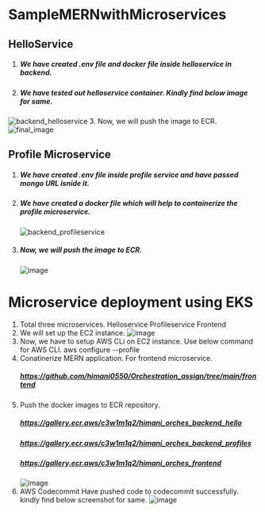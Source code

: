 # SampleMERNwithMicroservices
## HelloService
1. ##### We have created .env file and docker file inside helloservice in backend.
2. ##### We have tested out helloservice container. Kindly find below image for same.
![backend_helloservice](https://github.com/himani0550/Orchestration_assign/assets/77041503/c8d3be52-ac31-41ab-b195-4f3cb6d21258)
3. Now, we will push the image to ECR.
![final_image](https://github.com/himani0550/Orchestration_assign/assets/77041503/088c6539-c511-4eae-85e4-4a022cee4e97)

## Profile Microservice
1. ##### We have created .env file inside profile service and have passed mongo URL isnide it.
2. ##### We have created a docker file which will help to containerize the profile microservice.
   ![backend_profileservice](https://github.com/himani0550/Orchestration_assign/assets/77041503/470758f6-9919-4274-b274-09970abd1a87)
3. ##### Now, we will push the image to ECR.
   ![image](https://github.com/himani0550/Orchestration_assign/assets/77041503/82b75ab3-befd-4221-a7a7-8648e0194c2d)

# Microservice deployment using EKS
1. Total three microservices.
   Helloservice
   Profileservice
   Frontend
2. We will set up the EC2 instance.
   ![image](https://github.com/himani0550/Orchestration_assign/assets/77041503/c86bd6d0-7728-4446-9237-e1c87458e0d6)
3. Now, we have to setup AWS CLi on EC2 instance. Use below command for AWS CLI.
   aws configure --profile
4. Conatinerize MERN application.
   For frontend microservice.
   ##### https://github.com/himani0550/Orchestration_assign/tree/main/frontend
5. Push the docker images to ECR repository.
   ##### https://gallery.ecr.aws/c3w1m1q2/himani_orches_backend_hello
   ##### https://gallery.ecr.aws/c3w1m1q2/himani_orches_backend_profiles
   ##### https://gallery.ecr.aws/c3w1m1q2/himani_orches_frontend
   ![image](https://github.com/himani0550/Orchestration_assign/assets/77041503/bbb81c96-532d-45bf-b706-d227bc028ba1)
7. AWS Codecommit
   Have pushed code to codecommit successfully. kindly find below screenshot for same.
   ![image](https://github.com/himani0550/Orchestration_assign/assets/77041503/9941aede-819d-4818-9058-dd4da656545b)

        




         




